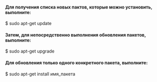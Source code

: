 #### Для получения списка новых пактов, которые можно установить, выполните:

$ sudo apt-get update

#### Затем, для непосредственно выполнения обновления пакетов, выполните:

$ sudo apt-get upgrade

#### Для обновления только одного конкретного пакета, выполните:

$ sudo apt-get install имя_пакета
